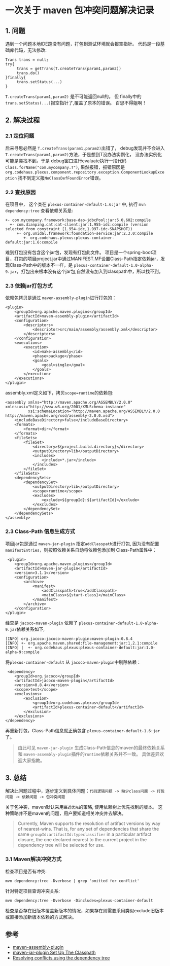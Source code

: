 <!---
markmeta_title:  一次关于 maven 包冲突问题解决记录
markmeta_author: 望哥
markmeta_date: 2019-06-25
markmeta_categories: 经验
markmeta_tags: maven,java
-->

# 一次关于 maven 包冲突问题解决记录

## 1. 问题
遇到一个问题本地IDE跑没有问题，打包到测试环境就会报空指针。
代码是一段基础库代码，无法修改:
```
Trans trans = null;
try{
     trans = getTrans(T.createTrans(param1,param2))
     trans.do()
}finally{
     trans.setStatus(...)
}
```

`T.createTrans(param1,param2)` 是不可能返回null的。 
但 finally中的`trans.setStatus(...)`报空指针了,覆盖了原本的错误。
百思不得姐啊！

## 2. 解决过程

### 2.1 定位问题
后来寻思必然是 `T.createTrans(param1,param2)`出错了，
debug发现并不会进入`T.createTrans(param1,param2)`方法，于是想到T没办法实例化，
没办法实例化可能是类找不到。于是 debug窗口进行evaluate执行一段代码  `Class.forName("com.mycompany.T")`, 果然报错，报错原因是`org.codehaus.plexus.component.repository.exception.ComponentLookupException` 找不到定义报`NoClassDefFoundError`错误。

### 2.2 查找原因
在项目中， 这个类在 `plexus-container-default-1.6:jar` 中, 执行 `mvn dependency:tree` 查看依赖关系是:
```
+- com.mycompany.framework:base-dao-jdbcPool:jar:5.0.602:compile
  +- com.dianping.cat:cat-client:jar:1.955-idc:compile (version selected from constraint [1.954-idc,1.997-idc-SNAPSHOT))
     +- org.unidal.framework:foundation-service:jar:2.3.0:compile
        +- org.codehaus.plexus:plexus-container-default:jar:1.6:compile
```

难到打包没有包含这个jar包，发现有打包此文件。
项目是一个spring-boot项目，打包的项目project.jar中通过MANIFEST.MF设置Class-Path指定依赖jar，发现Class-Path中的版本不一样，是 `plexus-container-default-1.0-alpha-9.jar`，打包出来根本没有这个jar包,自然没有加入到classpath中，所以找不到。

### 2.3 依赖jar打包方式

依赖包拷贝是通过 `maven-assembly-plugin`进行打包的：
```
<plugin>
    <groupId>org.apache.maven.plugins</groupId>
    <artifactId>maven-assembly-plugin</artifactId>
    <configuration>
        <descriptors>
            <descriptor>src/main/assembly/assembly.xml</descriptor>
        </descriptors>
    </configuration>
    <executions>
        <execution>
            <id>make-assembly</id>
            <phase>package</phase>
            <goals>
                <goal>single</goal>
            </goals>
        </execution>
    </executions>
</plugin>
```

assembly.xml定义如下，拷贝`scope=runtime`的依赖包:
```
<assembly xmlns="http://maven.apache.org/ASSEMBLY/2.0.0" xmlns:xsi="http://www.w3.org/2001/XMLSchema-instance"
          xsi:schemaLocation="http://maven.apache.org/ASSEMBLY/2.0.0 http://maven.apache.org/xsd/assembly-2.0.0.xsd">
    <includeBaseDirectory>false</includeBaseDirectory>
    <formats>
        <format>dir</format>
    </formats>
    <fileSets>
        <fileSet>
            <directory>${project.build.directory}</directory>
            <outputDirectory>lib</outputDirectory>
            <includes>
                <include>*.jar</include>
            </includes>
        </fileSet>
    </fileSets>
    <dependencySets>
        <dependencySet>
            <outputDirectory>lib</outputDirectory>
            <scope>runtime</scope>
            <excludes>
                <exclude>${groupId}:${artifactId}</exclude>
            </excludes>
        </dependencySet>
    </dependencySets>
</assembly>
```

### 2.3 Class-Path 信息生成方式
项目jar包是通过 `maven-jar-plugin` 指定`addClasspath`进行打包, 因为没有配置`manifestEntries`，则按照依赖关系自动将依赖包添加到 Class-Path属性中：
```
 <plugin>
    <groupId>org.apache.maven.plugins</groupId>
    <artifactId>maven-jar-plugin</artifactId>
    <version>3.1.1</version>
    <configuration>
        <archive>
            <manifest>
                <addClasspath>true</addClasspath>
                <mainClass>${start-class}</mainClass>
            </manifest>
        </archive>
    </configuration>
</plugin>
```

经查是 `jacoco-maven-plugin` 依赖了 `plexus-container-default-1.0-alpha-9.jar`依赖关系如下,
```
[INFO] org.jacoco:jacoco-maven-plugin:maven-plugin:0.8.4
[INFO] +- org.apache.maven.shared:file-management:jar:1.2.1:compile
[INFO] |  +- org.codehaus.plexus:plexus-container-default:jar:1.0-alpha-9:compile
```

将`plexus-container-default` 从 `jacoco-maven-plugin`中剔除依赖：
```
 <dependency>
    <groupId>org.jacoco</groupId>
    <artifactId>jacoco-maven-plugin</artifactId>
    <version>0.8.4</version>
    <scope>test</scope>
    <exclusions>
        <exclusion>
            <groupId>org.codehaus.plexus</groupId>
            <artifactId>plexus-container-default</artifactId>
        </exclusion>
    </exclusions>
</dependency>
```

再重新打包，Class-Path信息就正确包含 `plexus-container-default-1.6:jar` 了。

> 由此可见 `maven-jar-plugin` 生成Class-Path信息的maven的最终依赖关系 
和 `maven-assembly-plugin`插件的`runtime`依赖关系并不一致。
具体差异欢迎大家指教。

## 3. 总结

解决此问题过程中，逐步定义到具体问题：`代码逻辑问题 -> 缺少class问题 -> 打包问题 -> 依赖问题 -> 包冲突问题`

关于包冲突，maven默认采用`最近优先`的策略, 使用依赖树上优先找到的版本。
这种策略并不是maven的问题，用户要知道相关冲突并去解决。

> Currently, Maven supports the resolution of artifact versions by way of nearest-wins. That is, for any set of dependencies that share the same `groupId:artifactId:typeclassifier` in a particular artifact closure, the one declared nearest to the current project in the dependency tree will be selected for use. 

### 3.1 Maven解决冲突方式

检查项目是否有冲突:
```
mvn dependency:tree -Dverbose | grep 'omitted for conflict'
```

针对特定项目查询冲突关系:
```
mvn dependency:tree -Dverbose -Dincludes=plexus-container-default
```

检查是否存在旧版本覆盖新版本的情况，如果存在则需要采用类似exclude旧版本或直接添加新版本依赖的方式解决。


## 参考

- [maven-assembly-plugin](http://maven.apache.org/plugins/maven-assembly-plugin/usage.html)
- [maven-jar-plugin Set Up The Classpath](https://maven.apache.org/shared/maven-archiver/examples/classpath.html)
- [Resolving conflicts using the dependency tree](https://maven.apache.org/plugins/maven-dependency-plugin/examples/resolving-conflicts-using-the-dependency-tree.html)

